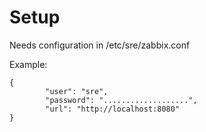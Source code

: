 # Setup

Needs configuration in /etc/sre/zabbix.conf

Example:


```
{
        "user": "sre",
        "password": "...................",
        "url": "http://localhost:8080"
}
```
